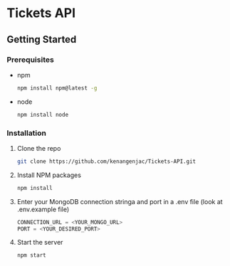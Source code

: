 # Tickets API

<!-- GETTING STARTED -->
## Getting Started

### Prerequisites

* npm
  ```sh
  npm install npm@latest -g
  ```
* node
  ```sh
  npm install node
  ```

### Installation

1. Clone the repo
   ```sh
   git clone https://github.com/kenangenjac/Tickets-API.git
   ```
   
2. Install NPM packages
   ```sh
   npm install
   ```
   
3. Enter your MongoDB connection stringa and port in a .env file (look at .env.example file)
   ```js
   CONNECTION_URL = <YOUR_MONGO_URL>
   PORT = <YOUR_DESIRED_PORT>
   ```

4. Start the server
   ```sh
   npm start
   ```   
